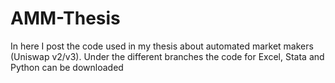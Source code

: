 # AMM-Thesis
In here I post the code used in my thesis about automated market makers (Uniswap v2/v3). Under the different branches the code for Excel, Stata and Python can be downloaded
